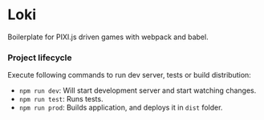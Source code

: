 Loki
===

Boilerplate for PIXI.js driven games with webpack and babel.

### Project lifecycle

Execute following commands to run dev server, tests or build distribution:

 * `npm run dev`: Will start development server and start watching changes.
 * `npm run test`: Runs tests.
 * `npm run prod`: Builds application, and deploys it in `dist` folder.
